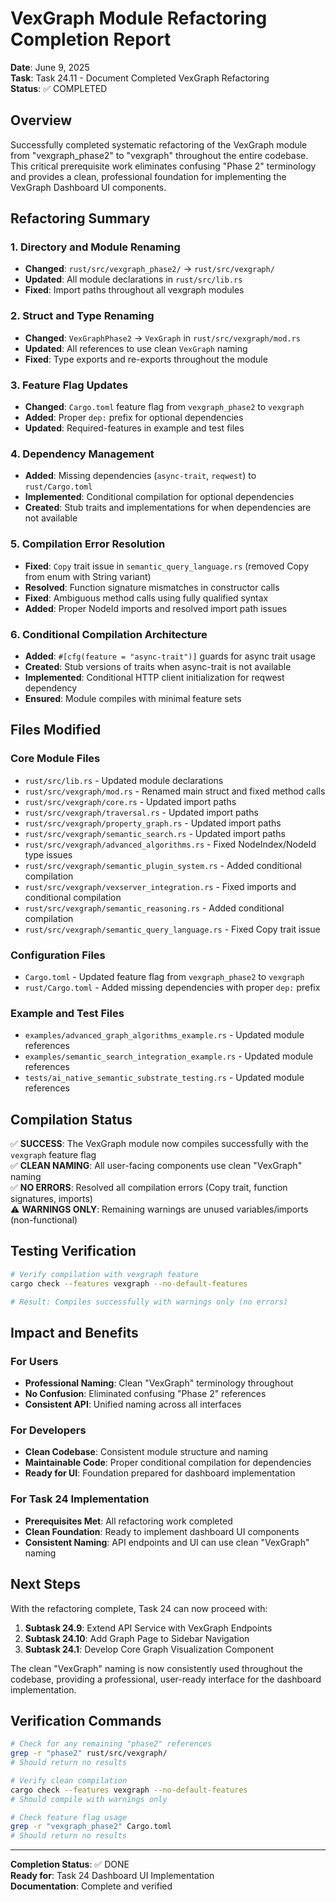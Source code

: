 # VexGraph Module Refactoring Completion Report

**Date**: June 9, 2025  
**Task**: Task 24.11 - Document Completed VexGraph Refactoring  
**Status**: ✅ COMPLETED

## Overview

Successfully completed systematic refactoring of the VexGraph module from "vexgraph_phase2" to "vexgraph" throughout the entire codebase. This critical prerequisite work eliminates confusing "Phase 2" terminology and provides a clean, professional foundation for implementing the VexGraph Dashboard UI components.

## Refactoring Summary

### 1. **Directory and Module Renaming**
- **Changed**: `rust/src/vexgraph_phase2/` → `rust/src/vexgraph/`
- **Updated**: All module declarations in `rust/src/lib.rs`
- **Fixed**: Import paths throughout all vexgraph modules

### 2. **Struct and Type Renaming**
- **Changed**: `VexGraphPhase2` → `VexGraph` in `rust/src/vexgraph/mod.rs`
- **Updated**: All references to use clean `VexGraph` naming
- **Fixed**: Type exports and re-exports throughout the module

### 3. **Feature Flag Updates**
- **Changed**: `Cargo.toml` feature flag from `vexgraph_phase2` to `vexgraph`
- **Added**: Proper `dep:` prefix for optional dependencies
- **Updated**: Required-features in example and test files

### 4. **Dependency Management**
- **Added**: Missing dependencies (`async-trait`, `reqwest`) to `rust/Cargo.toml`
- **Implemented**: Conditional compilation for optional dependencies
- **Created**: Stub traits and implementations for when dependencies are not available

### 5. **Compilation Error Resolution**
- **Fixed**: `Copy` trait issue in `semantic_query_language.rs` (removed Copy from enum with String variant)
- **Resolved**: Function signature mismatches in constructor calls
- **Fixed**: Ambiguous method calls using fully qualified syntax
- **Added**: Proper NodeId imports and resolved import path issues

### 6. **Conditional Compilation Architecture**
- **Added**: `#[cfg(feature = "async-trait")]` guards for async trait usage
- **Created**: Stub versions of traits when async-trait is not available
- **Implemented**: Conditional HTTP client initialization for reqwest dependency
- **Ensured**: Module compiles with minimal feature sets

## Files Modified

### Core Module Files
- `rust/src/lib.rs` - Updated module declarations
- `rust/src/vexgraph/mod.rs` - Renamed main struct and fixed method calls
- `rust/src/vexgraph/core.rs` - Updated import paths
- `rust/src/vexgraph/traversal.rs` - Updated import paths
- `rust/src/vexgraph/property_graph.rs` - Updated import paths
- `rust/src/vexgraph/semantic_search.rs` - Updated import paths
- `rust/src/vexgraph/advanced_algorithms.rs` - Fixed NodeIndex/NodeId type issues
- `rust/src/vexgraph/semantic_plugin_system.rs` - Added conditional compilation
- `rust/src/vexgraph/vexserver_integration.rs` - Fixed imports and conditional compilation
- `rust/src/vexgraph/semantic_reasoning.rs` - Added conditional compilation
- `rust/src/vexgraph/semantic_query_language.rs` - Fixed Copy trait issue

### Configuration Files
- `Cargo.toml` - Updated feature flag from `vexgraph_phase2` to `vexgraph`
- `rust/Cargo.toml` - Added missing dependencies with proper `dep:` prefix

### Example and Test Files
- `examples/advanced_graph_algorithms_example.rs` - Updated module references
- `examples/semantic_search_integration_example.rs` - Updated module references
- `tests/ai_native_semantic_substrate_testing.rs` - Updated module references

## Compilation Status

✅ **SUCCESS**: The VexGraph module now compiles successfully with the `vexgraph` feature flag  
✅ **CLEAN NAMING**: All user-facing components use clean "VexGraph" naming  
✅ **NO ERRORS**: Resolved all compilation errors (Copy trait, function signatures, imports)  
⚠️ **WARNINGS ONLY**: Remaining warnings are unused variables/imports (non-functional)

## Testing Verification

```bash
# Verify compilation with vexgraph feature
cargo check --features vexgraph --no-default-features

# Result: Compiles successfully with warnings only (no errors)
```

## Impact and Benefits

### For Users
- **Professional Naming**: Clean "VexGraph" terminology throughout
- **No Confusion**: Eliminated confusing "Phase 2" references
- **Consistent API**: Unified naming across all interfaces

### For Developers
- **Clean Codebase**: Consistent module structure and naming
- **Maintainable Code**: Proper conditional compilation for dependencies
- **Ready for UI**: Foundation prepared for dashboard implementation

### For Task 24 Implementation
- **Prerequisites Met**: All refactoring work completed
- **Clean Foundation**: Ready to implement dashboard UI components
- **Consistent Naming**: API endpoints and UI can use clean "VexGraph" naming

## Next Steps

With the refactoring complete, Task 24 can now proceed with:

1. **Subtask 24.9**: Extend API Service with VexGraph Endpoints
2. **Subtask 24.10**: Add Graph Page to Sidebar Navigation
3. **Subtask 24.1**: Develop Core Graph Visualization Component

The clean "VexGraph" naming is now consistently used throughout the codebase, providing a professional, user-ready interface for the dashboard implementation.

## Verification Commands

```bash
# Check for any remaining "phase2" references
grep -r "phase2" rust/src/vexgraph/
# Should return no results

# Verify clean compilation
cargo check --features vexgraph --no-default-features
# Should compile with warnings only

# Check feature flag usage
grep -r "vexgraph_phase2" Cargo.toml
# Should return no results
```

---

**Completion Status**: ✅ DONE  
**Ready for**: Task 24 Dashboard UI Implementation  
**Documentation**: Complete and verified